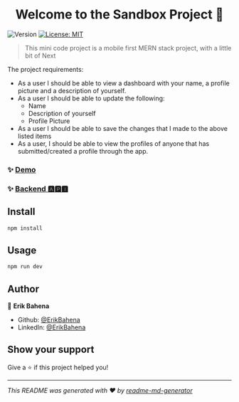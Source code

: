 <h1 align="center">Welcome to the Sandbox Project 👋</h1>
<p>
  <img alt="Version" src="https://img.shields.io/badge/version-1.0.0-blue.svg?cacheSeconds=2592000" />
  <a href="#" target="_blank">
    <img alt="License: MIT" src="https://img.shields.io/badge/License-MIT-yellow.svg" />
  </a>
</p>

> This mini code project is a mobile first MERN stack project, with a little bit of Next

The project requirements:

- As a user I should be able to view a dashboard with your name, a profile picture and a description of yourself.
- As a user I should be able to update the following:
  - Name
  - Description of yourself
  - Profile Picture
- As a user I should be able to save the changes that I made to the above listed items
- As a user, I should be able to view the profiles of anyone that has submitted/created a profile through the app.

### ✨ [Demo](https://sandbox-lemon.vercel.app/login)

### ✨ [Backend 🅰🅿🅸](https://sandbox-project-be.herokuapp.com)

## Install

```sh
npm install
```

## Usage

```sh
npm run dev
```

## Author

👤 **Erik Bahena**

- Github: [@ErikBahena](https://github.com/ErikBahena)
- LinkedIn: [@ErikBahena](https://linkedin.com/in/ErikBahena)

## Show your support

Give a ⭐️ if this project helped you!

---

_This README was generated with ❤️ by [readme-md-generator](https://github.com/kefranabg/readme-md-generator)_
